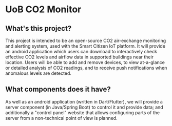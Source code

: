# UoB CO2 Monitor

## What's this project?

This project is intended to be an open-source CO2 air-exchange monitoring and alerting system, used with the Smart Citizen IoT platform. It will provide an android application which users can download to interactively check effective CO2 levels and airflow data in supported buildings near their location. Users will be able to add and remove devices, to view at-a-glance or detailed analysis of CO2 readings, and to receive push notifications when anomalous levels are detected.

## What components does it have?

As well as an android application (written in Dart/Flutter), we will provide a server component (in Java/Spring Boot) to control it and provide data; and additionally a "control panel" website that allows configuring parts of the server from a non-technical point of view is planned.
